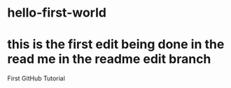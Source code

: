 # hello-first-world
# this is the first edit being done in the read me in the readme edit branch
First GitHub Tutorial
